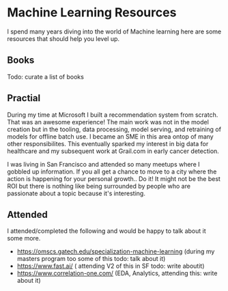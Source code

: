 # Machine Learning Resources

I spend many years diving into the world of Machine learning here are some resources that should help you level up.

## Books
Todo: curate a list of books



## Practial

During my time at Microsoft I built a recommendation system from scratch. That was an awesome experience! The main work was not in the model creation but in the tooling, data processing, model serving, and retraining of models for offline batch use. I became an SME in this area ontop of many other responsibilites. 
This eventually sparked my interest in big data for healthcare and my subsequent work at Grail.com in early cancer detection. 

I was living in San Francisco and attended so many meetups where I gobbled up information. If you all get a chance to move to a city where the action is happening for your personal growth.. Do it! It might not be the best ROI but there is nothing like being surrounded by people who are passionate about a topic because it's interesting. 


## Attended

I attended/completed the following and would be happy to talk about it some more. 
- https://omscs.gatech.edu/specialization-machine-learning (during my masters program too some of this todo: talk about it)
- https://www.fast.ai/ ( attending V2 of this in SF todo: write aboutit)
- https://www.correlation-one.com/ (EDA, Analytics, attending this: write about it)


